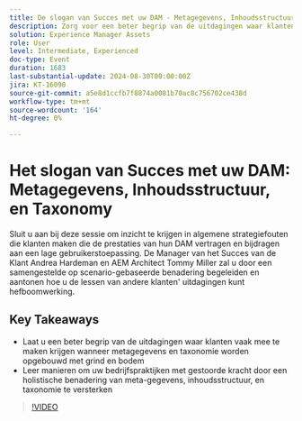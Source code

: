 ```yaml
---
title: De slogan van Succes met uw DAM - Metagegevens, Inhoudsstructuur, en Taxonomie
description: Zorg voor een beter begrip van de uitdagingen waar klanten vaak mee te maken krijgen wanneer metagegevens en taxonomie worden opgebouwd met grind en bodem Leer manieren om uw bedrijfspraktijken met vaste kracht te versterken door een holistische benadering van metagegevens, inhoudsstructuur en taxonomie
solution: Experience Manager Assets
role: User
level: Intermediate, Experienced
doc-type: Event
duration: 1683
last-substantial-update: 2024-08-30T00:00:00Z
jira: KT-16090
source-git-commit: a5e8d1ccfb7f8874a0081b70ac8c756702ce438d
workflow-type: tm+mt
source-wordcount: '164'
ht-degree: 0%

---
```



# Het slogan van Succes met uw DAM: Metagegevens, Inhoudsstructuur, en Taxonomy

Sluit u aan bij deze sessie om inzicht te krijgen in algemene strategiefouten die klanten maken die de prestaties van hun DAM vertragen en bijdragen aan een lage gebruikerstoepassing. De Manager van het Succes van de Klant Andrea Hardeman en AEM Architect Tommy Miller zal u door een samengestelde op scenario-gebaseerde benadering begeleiden en aantonen hoe u de lessen van andere klanten&#39; uitdagingen kunt hefboomwerking.

## Key Takeaways

* Laat u een beter begrip van de uitdagingen waar klanten vaak mee te maken krijgen wanneer metagegevens en taxonomie worden opgebouwd met grind en bodem
* Leer manieren om uw bedrijfspraktijken met gestoorde kracht door een holistische benadering van meta-gegevens, inhoudsstructuur, en taxonomie te versterken

>[!VIDEO](https://video.tv.adobe.com/v/3433163/?learn=on)
